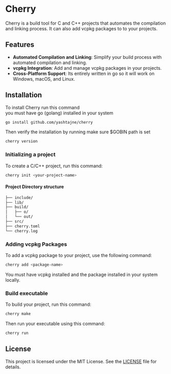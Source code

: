 # Cherry

Cherry is a build tool for C and C++ projects that automates the compilation and linking process. It can also add vcpkg packages to to your projects.

## Features

- **Automated Compilation and Linking**: Simplify your build process with automated compilation and linking.
- **vcpkg Integration**: Add and manage vcpkg packages in your projects.
- **Cross-Platform Support**: Its entirely written in go so it will work on Windows, macOS, and Linux.

## Installation

To install Cherry run this command  
you must have go (golang) installed in your system

```sh
go install github.com/yashtajne/cherry
```

Then verify the installation by running
make sure $GOBIN path is set

```sh
cherry version
```

### Initializing a project

To create a C/C++ project, run this command:

```sh
cherry init <your-project-name>
```

#### Project Directory structure

```sh
├── include/
├── lib/
├── build/
│   ├── o/
│   └── out/
├── src/
├── cherry.toml
└── cherry.log
```

### Adding vcpkg Packages

To add a vcpkg package to your project, use the following command:

```sh
cherry add <package-name>
```

You must have vcpkg installed and the package installed in your system locally.

### Build executable

To build your project, run this command:

```sh
cherry make
```

Then run your executable using this command:

```sh
cherry run
```

## License

This project is licensed under the MIT License. See the [LICENSE](LICENSE.txt) file for details.

